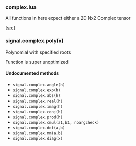 ### complex.lua ###

All functions in here expect either a 2D Nx2 Complex tensor


<a class="entityLink" href="https://github.com/soumith/torch-signal/blob/c75b892ad28095b3b046ea29b5fd5524526bcf06/complex.lua#L149">[src]</a>
<a name="signal.complex.poly"></a>
### signal.complex.poly(x) ###

Polynomial with specified roots
   
   Function is super unoptimized
#### Undocumented methods ####

<a name="signal.complex.angle"></a>
 * `signal.complex.angle(h)`
<a name="signal.complex.exp"></a>
 * `signal.complex.exp(h)`
<a name="signal.complex.abs"></a>
 * `signal.complex.abs(h)`
<a name="signal.complex.real"></a>
 * `signal.complex.real(h)`
<a name="signal.complex.imag"></a>
 * `signal.complex.imag(h)`
<a name="signal.complex.conj"></a>
 * `signal.complex.conj(h)`
<a name="signal.complex.prod"></a>
 * `signal.complex.prod(h)`
<a name="signal.complex.cmul"></a>
 * `signal.complex.cmul(a1,b1, noargcheck)`
<a name="signal.complex.dot"></a>
 * `signal.complex.dot(a,b)`
<a name="signal.complex.mm"></a>
 * `signal.complex.mm(a,b)`
<a name="signal.complex.diag"></a>
 * `signal.complex.diag(x)`
